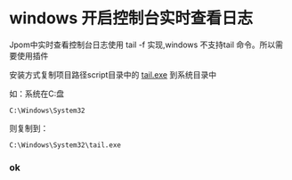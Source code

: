 # windows 开启控制台实时查看日志

Jpom中实时查看控制台日志使用 tail -f 实现,windows 不支持tail 命令。所以需要使用插件

安装方式复制项目路径script目录中的 [tail.exe](/script/tail.exe) 到系统目录中

如：系统在C:盘

    C:\Windows\System32
    
则复制到：
 
    C:\Windows\System32\tail.exe
    
###  ok